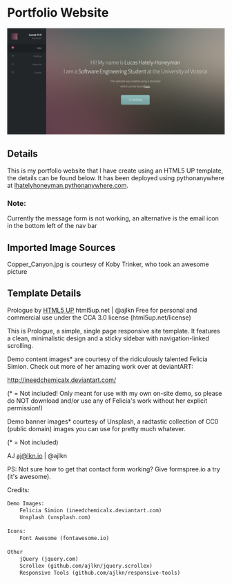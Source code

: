 # Portfolio Website

![Website Homepage](images/Website_Homepage.png)

## Details
This is my portfolio website that I have create using an HTML5 UP template, the details can be found below. 
It has been deployed using pythonanywhere at 
<a href="lhatelyhoneyman.pythonanywhere.com" target="_blank">lhatelyhoneyman.pythonanywhere.com</a>.

### Note:
Currently the message form is not working, an alternative is the email icon in the bottom left of the nav bar

## Imported Image Sources
Copper_Canyon.jpg is courtesy of Koby Trinker, who took an awesome picture


## Template Details

Prologue by [HTML5 UP](https://html5up.net/prologue)
html5up.net | @ajlkn
Free for personal and commercial use under the CCA 3.0 license (html5up.net/license)


This is Prologue, a simple, single page responsive site template. It features a
clean, minimalistic design and a sticky sidebar with navigation-linked scrolling.

Demo content images* are courtesy of the ridiculously talented Felicia Simion. Check out
more of her amazing work over at deviantART:

http://ineedchemicalx.deviantart.com/

(* = Not included! Only meant for use with my own on-site demo, so please do NOT download
and/or use any of Felicia's work without her explicit permission!)

Demo banner images* courtesy of Unsplash, a radtastic collection of CC0 (public domain)
images you can use for pretty much whatever.

(* = Not included)

AJ
aj@lkn.io | @ajlkn

PS: Not sure how to get that contact form working? Give formspree.io a try (it's awesome).


Credits:

	Demo Images:
		Felicia Simion (ineedchemicalx.deviantart.com)
		Unsplash (unsplash.com)

	Icons:
		Font Awesome (fontawesome.io)

	Other
		jQuery (jquery.com)
		Scrollex (github.com/ajlkn/jquery.scrollex)
		Responsive Tools (github.com/ajlkn/responsive-tools)
